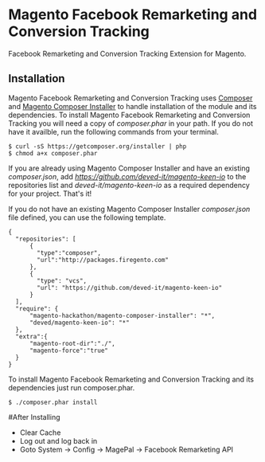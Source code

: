 # Magento Facebook Remarketing and Conversion Tracking
Facebook Remarketing and Conversion Tracking Extension for Magento.

## Installation ##

Magento Facebook Remarketing and Conversion Tracking uses [Composer](http://getcomposer.org) and [Magento Composer Installer](https://github.com/magento-hackathon/magento-composer-installer) to handle installation of the module and its dependencies. To install Magento Facebook Remarketing and Conversion Tracking you will need a copy of _composer.phar_ in your path. If you do not have it availble, run the following commands from your terminal.

    $ curl -sS https://getcomposer.org/installer | php
    $ chmod a+x composer.phar

If you are already using Magento Composer Installer and have an existing _composer.json_, add _https://github.com/deved-it/magento-keen-io_ to the repositories list and _deved-it/magento-keen-io_ as a required dependency for your project. That's it!

If you do not have an existing Magento Composer Installer _composer.json_ file defined, you can use the following template.

    {
      "repositories": [
          {
            "type":"composer",
            "url":"http://packages.firegento.com"
          },
          {
            "type": "vcs",
            "url": "https://github.com/deved-it/magento-keen-io"
          }
      ],
      "require": {
          "magento-hackathon/magento-composer-installer": "*",
          "deved/magento-keen-io": "*"
      },
      "extra":{
          "magento-root-dir":"./",
          "magento-force":"true"
      }
    }


To install Magento Facebook Remarketing and Conversion Tracking and its dependencies just run composer.phar.

    $ ./composer.phar install

#After Installing

- Clear Cache
- Log out and log back in
- Goto System -> Config -> MagePal -> Facebook Remarketing API
